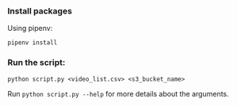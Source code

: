 ### Install packages

Using pipenv:
```
pipenv install
```

### Run the script:

```
python script.py <video_list.csv> <s3_bucket_name>
```

Run `python script.py --help` for more details about the arguments.